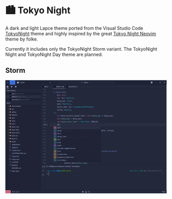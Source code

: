 # 🏙 Tokyo Night
A dark and light Lapce theme ported from the Visual Studio Code [TokyoNight](https://github.com/enkia/tokyo-night-vscode-theme) theme 
and highly inspired by the great [Tokyo Night Neovim](https://github.com/folke/tokyonight.nvim) theme by folke.

Currently it includes only the TokyoNight Storm variant. The TokyoNight Night and TokyoNight Day theme are planned.

## Storm

![image](images/tokyonight-storm.png)